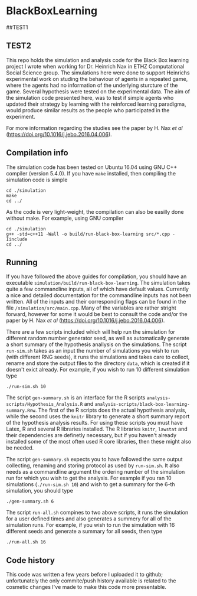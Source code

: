 # BlackBoxLearning

##TEST1
## TEST2

This repo holds the simulation and analysis code for the Black Box learning project I wrote when working for Dr. Heinrich Nax in ETHZ Computational Social Science group. The simulations here were done to support Heinrichs experimental work on studing the behaviour of agents in a repeated game, where the agents had no information of the underlying sturcture of the game. Several hypothesis were tested on the experimental data. The aim of the simulation code presented here, was to test if simple agents who updated their strategy by learning with the reinforced learning paradigma, would produce similar results as the people who participated in the experiment.  

For more information regarding the studies see the paper by H. Nax *et al* (https://doi.org/10.1016/j.jebo.2016.04.006).


## Compilation info

The simulation code has been tested on Ubuntu 16.04 using GNU C++ compiler (version 5.4.0). If you have `make` installed, then compiling the simulation code is simple

```
cd ./simulation
make
cd ../
```

As the code is very light-weight, the compilation can also be easilly done without make. For example, using GNU compiler

```
cd ./simulation
g++ -std=c++11 -Wall -o build/run-black-box-learning src/*.cpp -Iinclude
cd ../
```

## Running 

If you have followed the above guides for compilation, you should have an executable `simulation/build/run-black-box-learning`. The simulation takes quite a few commandline inputs, all of which have default values. Currently a nice and detailed documentation for the commandline inputs has not been written. All of the inputs and their corresponding flags can be found in the file `/simulation/src/main.cpp`. Many of the variables are rather stright forward, however for some it would be best to consult the code and/or the paper by H. Nax *et al* (https://doi.org/10.1016/j.jebo.2016.04.006).  

There are a few scripts included which will help run the simulation for different random number generator seed, as well as automatically generate a short summary of the hypothesis anallysis on the simulations. The script `run-sim.sh` takes as an input the number of simulations you wish to run (with different RNG seeds), it runs the simulations and takes care to collect, rename and store the output files to the directory `data`, which is created if it doesn't exict already. For example, if you wish to run 10 different simulation type 

```
./run-sim.sh 10
```    

The script `gen-summary.sh` is an interface for the R scripts `analysis-scripts/Hypothesis_Analysis.R` and `analysis-scripts/black-box-learning-summary.Rnw`. The first of the R scripts does the actual hypothesis analysis, while the second uses the `knitr` library to generate a short summary report of the hypothesis analysis results. For using these scripts you must have Latex, R and several R libraries installed. The R libraries `knitr`, `lawstat` and their dependencies are definetly necessary, but if you haven't already installed some of the most often used R core libraries, then these might also be needed. 

The script `gen-summary.sh` expects you to have followed the same output collecting, renaming and storing protocol as used by `run-sim.sh`. It also needs as a commandline argument the ordering number of the simulation run for which you wish to get the analysis. For example if you ran 10 simulations (`./run-sim.sh 10`) and wish to get a summary for the 6-th simulation, you should type 

```
./gen-summary.sh 6
```

The script `run-all.sh` compines to two above scripts, it runs the simulation for a user defined times and also generates a summery for all of the simulation runs. For example, if you wish to run the simulation with 16 different seeds and generate a summary for all seeds, then type 

```
./run-all.sh 16
``` 


## Code history

This code was written a few years before I uploaded it to github; unfortunately the only commite/push history available is related to the cosmetic changes I've made to make this code more presentable. 
